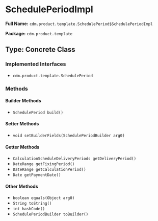 # SchedulePeriodImpl

**Full Name:** `cdm.product.template.SchedulePeriod$SchedulePeriodImpl`

**Package:** `cdm.product.template`

## Type: Concrete Class

### Implemented Interfaces

- `cdm.product.template.SchedulePeriod`

### Methods

#### Builder Methods

- `SchedulePeriod build()`

#### Setter Methods

- `void setBuilderFields(SchedulePeriodBuilder arg0)`

#### Getter Methods

- `CalculationScheduleDeliveryPeriods getDeliveryPeriod()`
- `DateRange getFixingPeriod()`
- `DateRange getCalculationPeriod()`
- `Date getPaymentDate()`

#### Other Methods

- `boolean equals(Object arg0)`
- `String toString()`
- `int hashCode()`
- `SchedulePeriodBuilder toBuilder()`

